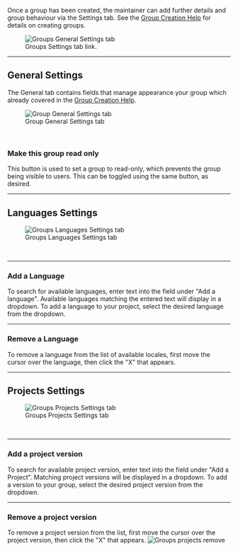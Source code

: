 Once a group has been created, the maintainer can add further details and group behaviour via the Settings tab.
See the [Group Creation Help](user-guide/groups/create-group) for details on creating groups.
<figure>
<img alt="Groups General Settings tab" src="images/group-settings-button.png" />
<figcaption>Groups Settings tab link.</figcaption>
</figure>

------------
## General Settings

The General tab contains fields that manage appearance your group which already covered in the [Group Creation Help](user-guide/groups/create-group).

<figure>
<img alt="Group General Settings tab" src="images/group-general-settings.png" />
<figcaption>Group General Settings tab</figcaption>
</figure>
<br/>


### Make this group read only

This button is used to set a group to read-only, which prevents the group being visible to users. This can be toggled using the same button, as desired.

------------

## Languages Settings

<figure>
<img alt="Groups Languages Settings tab" src="/images/group-languages-settings.png" />
<figcaption>Groups Languages Settings tab</figcaption>
</figure>
<br>

------------
### Add a Language

To search for available languages, enter text into the field under "Add a language". Available languages matching the entered text will display in a dropdown.
To add a language to your project, select the desired language from the dropdown.

------------
### Remove a Language

To remove a language from the list of available locales, first move the cursor over the language, then click the "X" that appears.

------------

## Projects Settings

<figure>
<img alt="Groups Projects Settings tab" src="/images/group-projects-settings.png" />
<figcaption>Groups Projects Settings tab</figcaption>
</figure>
<br>

------------
### Add a project version

To search for available project version, enter text into the field under "Add a Project". Matching project versions will be displayed in a dropdown.
To add a version to your group, select the desired project version from the dropdown.

------------
### Remove a project version

To remove a project version from the list, first move the cursor over the project version, then click the "X" that appears.
<img alt="Groups projects remove" src="/images/group-projects-remove.png" />